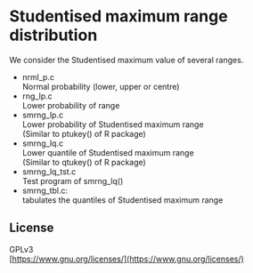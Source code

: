 # Studentised maximum range distribution

We consider the Studentised maximum value of several ranges.

* nrml_p.c  
  Normal probability (lower, upper or centre)
* rng_lp.c  
  Lower probability of range
* smrng_lp.c  
  Lower probability of Studentised maximum range  
  (Similar to ptukey() of R package)
* smrng_lq.c  
  Lower quantile of Studentised maximum range  
  (Similar to qtukey() of R package)
* smrng\_lq\_tst.c  
  Test program of smrng_lq()
* smrng_tbl.c:  
  tabulates the quantiles of Studentised maximum range

## License

GPLv3  
[https://www.gnu.org/licenses/](https://www.gnu.org/licenses/)
